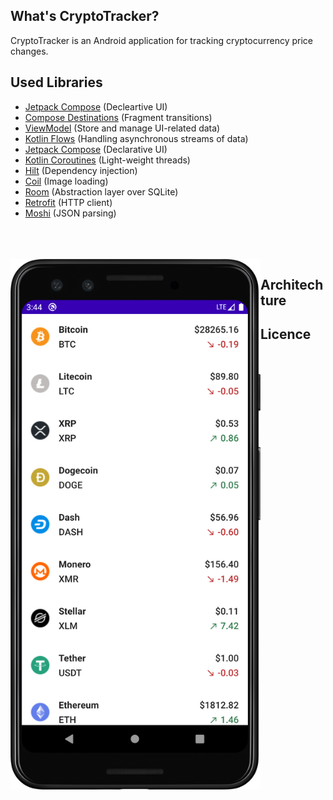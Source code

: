 ## What's CryptoTracker?
CryptoTracker is an Android application for tracking cryptocurrency price changes.

## Used Libraries
 - [Jetpack Compose](https://developer.android.com/jetpack/compose) (Decleartive UI)
 - [Compose Destinations](https://github.com/raamcosta/compose-destinations) (Fragment transitions)
 - [ViewModel](https://developer.android.com/topic/libraries/architecture/viewmodel) (Store and manage UI-related data)
 - [Kotlin Flows](https://developer.android.com/kotlin/flow) (Handling asynchronous streams of data)
 - [Jetpack Compose](https://developer.android.com/jetpack/compose) (Declarative UI)
 - [Kotlin Coroutines](https://github.com/Kotlin/kotlinx.coroutines) (Light-weight threads)
 - [Hilt](https://dagger.dev/hilt/) (Dependency injection)
 - [Coil](https://github.com/coil-kt/coil) (Image loading)
 - [Room](https://developer.android.com/topic/libraries/architecture/room) (Abstraction layer over SQLite)
 - [Retrofit](https://github.com/square/retrofit) (HTTP client)
 - [Moshi](https://github.com/square/moshi) (JSON parsing)

<br/>
<br/>
<br/>

<img src="https://github.com/Anass001/CryptoTracker/blob/main/main_screen.png" align="left" width="400">

## Architechture

## Licence
